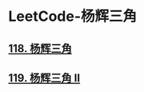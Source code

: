 # LeetCode-杨辉三角

## [118. 杨辉三角](https://leetcode-cn.com/problems/pascals-triangle/)



## [119. 杨辉三角 II](https://leetcode-cn.com/problems/pascals-triangle-ii/)